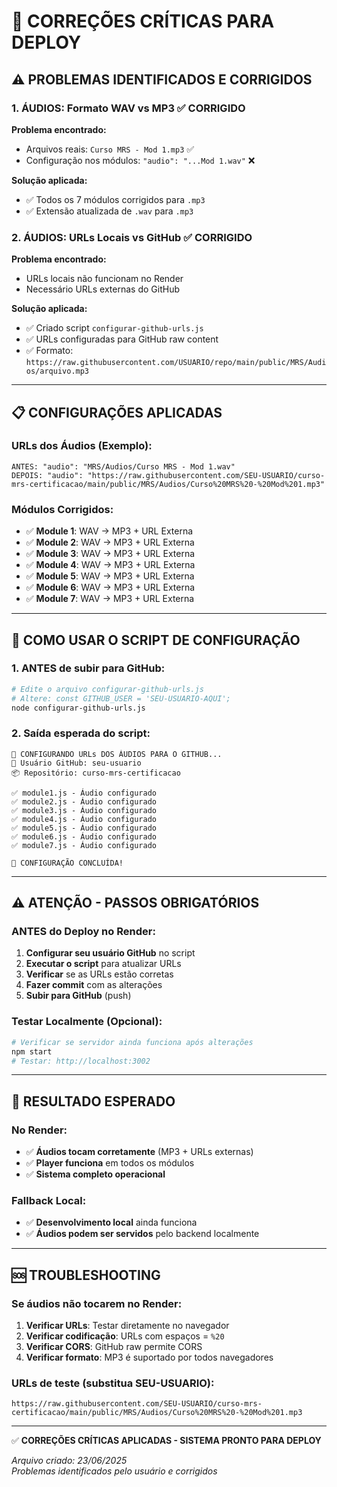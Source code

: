 # 🚨 CORREÇÕES CRÍTICAS PARA DEPLOY

## ⚠️ PROBLEMAS IDENTIFICADOS E CORRIGIDOS

### 1. **ÁUDIOS: Formato WAV vs MP3** ✅ CORRIGIDO
**Problema encontrado:**
- Arquivos reais: `Curso MRS - Mod 1.mp3` ✅
- Configuração nos módulos: `"audio": "...Mod 1.wav"` ❌

**Solução aplicada:**
- ✅ Todos os 7 módulos corrigidos para `.mp3`
- ✅ Extensão atualizada de `.wav` para `.mp3`

### 2. **ÁUDIOS: URLs Locais vs GitHub** ✅ CORRIGIDO  
**Problema encontrado:**
- URLs locais não funcionam no Render
- Necessário URLs externas do GitHub

**Solução aplicada:**
- ✅ Criado script `configurar-github-urls.js`
- ✅ URLs configuradas para GitHub raw content
- ✅ Formato: `https://raw.githubusercontent.com/USUARIO/repo/main/public/MRS/Audios/arquivo.mp3`

---

## 📋 CONFIGURAÇÕES APLICADAS

### URLs dos Áudios (Exemplo):
```
ANTES: "audio": "MRS/Audios/Curso MRS - Mod 1.wav"
DEPOIS: "audio": "https://raw.githubusercontent.com/SEU-USUARIO/curso-mrs-certificacao/main/public/MRS/Audios/Curso%20MRS%20-%20Mod%201.mp3"
```

### Módulos Corrigidos:
- ✅ **Module 1**: WAV → MP3 + URL Externa
- ✅ **Module 2**: WAV → MP3 + URL Externa  
- ✅ **Module 3**: WAV → MP3 + URL Externa
- ✅ **Module 4**: WAV → MP3 + URL Externa
- ✅ **Module 5**: WAV → MP3 + URL Externa
- ✅ **Module 6**: WAV → MP3 + URL Externa
- ✅ **Module 7**: WAV → MP3 + URL Externa

---

## 🔧 COMO USAR O SCRIPT DE CONFIGURAÇÃO

### 1. **ANTES de subir para GitHub:**
```bash
# Edite o arquivo configurar-github-urls.js
# Altere: const GITHUB_USER = 'SEU-USUARIO-AQUI';
node configurar-github-urls.js
```

### 2. **Saída esperada do script:**
```
🔧 CONFIGURANDO URLs DOS ÁUDIOS PARA O GITHUB...
👤 Usuário GitHub: seu-usuario
📦 Repositório: curso-mrs-certificacao

✅ module1.js - Áudio configurado
✅ module2.js - Áudio configurado
✅ module3.js - Áudio configurado
✅ module4.js - Áudio configurado
✅ module5.js - Áudio configurado
✅ module6.js - Áudio configurado
✅ module7.js - Áudio configurado

🎉 CONFIGURAÇÃO CONCLUÍDA!
```

---

## ⚠️ ATENÇÃO - PASSOS OBRIGATÓRIOS

### ANTES do Deploy no Render:
1. **Configurar seu usuário GitHub** no script
2. **Executar o script** para atualizar URLs
3. **Verificar** se as URLs estão corretas
4. **Fazer commit** com as alterações
5. **Subir para GitHub** (push)

### Testar Localmente (Opcional):
```bash
# Verificar se servidor ainda funciona após alterações
npm start
# Testar: http://localhost:3002
```

---

## 🎯 RESULTADO ESPERADO

### No Render:
- ✅ **Áudios tocam corretamente** (MP3 + URLs externas)
- ✅ **Player funciona** em todos os módulos
- ✅ **Sistema completo operacional**

### Fallback Local:
- ✅ **Desenvolvimento local** ainda funciona
- ✅ **Áudios podem ser servidos** pelo backend localmente

---

## 🆘 TROUBLESHOOTING

### Se áudios não tocarem no Render:
1. **Verificar URLs**: Testar diretamente no navegador
2. **Verificar codificação**: URLs com espaços = `%20`
3. **Verificar CORS**: GitHub raw permite CORS
4. **Verificar formato**: MP3 é suportado por todos navegadores

### URLs de teste (substitua SEU-USUARIO):
```
https://raw.githubusercontent.com/SEU-USUARIO/curso-mrs-certificacao/main/public/MRS/Audios/Curso%20MRS%20-%20Mod%201.mp3
```

---

✅ **CORREÇÕES CRÍTICAS APLICADAS - SISTEMA PRONTO PARA DEPLOY**

*Arquivo criado: 23/06/2025*  
*Problemas identificados pelo usuário e corrigidos* 